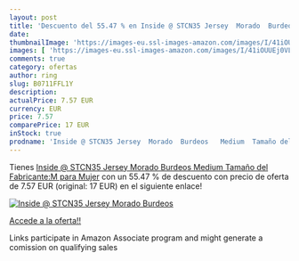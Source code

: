 ```yaml
---
layout: post
title: 'Descuento del 55.47 % en Inside @ STCN35 Jersey  Morado  Burdeos '
date: 
thumbnailImage: 'https://images-eu.ssl-images-amazon.com/images/I/41iOUUEj0VL._SL200_.jpg'
images: [ 'https://images-eu.ssl-images-amazon.com/images/I/41iOUUEj0VL._SL200_.jpg' ]
comments: true
category: ofertas
author: ring
slug: B0711FFL1Y
description:
actualPrice: 7.57 EUR
currency: EUR
price: 7.57
comparePrice: 17 EUR
inStock: true
prodname: 'Inside @ STCN35 Jersey  Morado  Burdeos   Medium  Tamaño del Fabricante:M  para Mujer'
---
```


Tienes [Inside @ STCN35 Jersey  Morado  Burdeos   Medium  Tamaño del Fabricante:M  para Mujer](https://www.amazon.es/dp/B0711FFL1Y/?tag=tolees-21) con un 55.47 % de descuento con precio de oferta de 7.57 EUR (original: 17 EUR) en el siguiente enlace!

[![Inside @ STCN35 Jersey  Morado  Burdeos ](https://images-eu.ssl-images-amazon.com/images/I/41iOUUEj0VL._SL200_.jpg)](https://www.amazon.es/dp/B0711FFL1Y/?tag=tolees-21)

[Accede a la oferta!!](https://www.amazon.es/dp/B0711FFL1Y/?tag=tolees-21)

Links participate in Amazon Associate program and might generate a comission on qualifying sales


